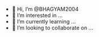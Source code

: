 - 👋 Hi, I’m @BHAGYAM2004
- 👀 I’m interested in ...
- 🌱 I’m currently learning ...
- 💞️ I’m looking to collaborate on ...


<!---
BHAGYAM2004/BHAGYAM2004 is a ✨ special ✨ repository because its `README.md` (this file) appears on your GitHub profile.
You can click the Preview link to take a look at your changes.
--->
